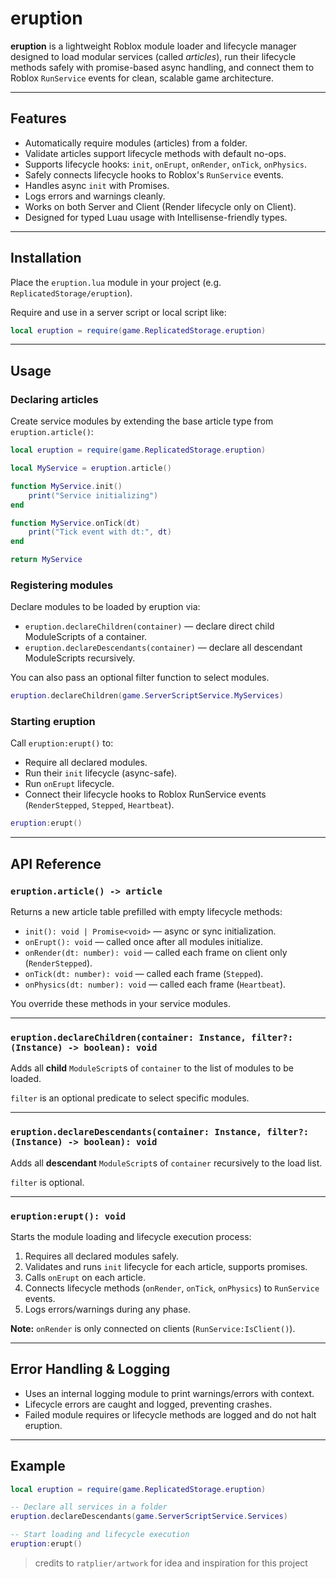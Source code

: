 # eruption

**eruption** is a lightweight Roblox module loader and lifecycle manager designed to load modular services (called _articles_), run their lifecycle methods safely with promise-based async handling, and connect them to Roblox `RunService` events for clean, scalable game architecture.

---

## Features

- Automatically require modules (articles) from a folder.
- Validate articles support lifecycle methods with default no-ops.
- Supports lifecycle hooks: `init`, `onErupt`, `onRender`, `onTick`, `onPhysics`.
- Safely connects lifecycle hooks to Roblox's `RunService` events.
- Handles async `init` with Promises.
- Logs errors and warnings cleanly.
- Works on both Server and Client (Render lifecycle only on Client).
- Designed for typed Luau usage with Intellisense-friendly types.

---

## Installation

Place the `eruption.lua` module in your project (e.g. `ReplicatedStorage/eruption`).

Require and use in a server script or local script like:

```lua
local eruption = require(game.ReplicatedStorage.eruption)
```

---

## Usage

### Declaring articles

Create service modules by extending the base article type from `eruption.article()`:

```lua
local eruption = require(game.ReplicatedStorage.eruption)

local MyService = eruption.article()

function MyService.init()
    print("Service initializing")
end

function MyService.onTick(dt)
    print("Tick event with dt:", dt)
end

return MyService
```

### Registering modules

Declare modules to be loaded by eruption via:

- `eruption.declareChildren(container)` — declare direct child ModuleScripts of a container.
- `eruption.declareDescendants(container)` — declare all descendant ModuleScripts recursively.

You can also pass an optional filter function to select modules.

```lua
eruption.declareChildren(game.ServerScriptService.MyServices)
```

### Starting eruption

Call `eruption:erupt()` to:

- Require all declared modules.
- Run their `init` lifecycle (async-safe).
- Run `onErupt` lifecycle.
- Connect their lifecycle hooks to Roblox RunService events (`RenderStepped`, `Stepped`, `Heartbeat`).

```lua
eruption:erupt()
```

---

## API Reference

### `eruption.article() -> article`

Returns a new article table prefilled with empty lifecycle methods:

- `init(): void | Promise<void>` — async or sync initialization.
- `onErupt(): void` — called once after all modules initialize.
- `onRender(dt: number): void` — called each frame on client only (`RenderStepped`).
- `onTick(dt: number): void` — called each frame (`Stepped`).
- `onPhysics(dt: number): void` — called each frame (`Heartbeat`).

You override these methods in your service modules.

---

### `eruption.declareChildren(container: Instance, filter?: (Instance) -> boolean): void`

Adds all **child** `ModuleScript`s of `container` to the list of modules to be loaded.

`filter` is an optional predicate to select specific modules.

---

### `eruption.declareDescendants(container: Instance, filter?: (Instance) -> boolean): void`

Adds all **descendant** `ModuleScript`s of `container` recursively to the load list.

`filter` is optional.

---

### `eruption:erupt(): void`

Starts the module loading and lifecycle execution process:

1. Requires all declared modules safely.
2. Validates and runs `init` lifecycle for each article, supports promises.
3. Calls `onErupt` on each article.
4. Connects lifecycle methods (`onRender`, `onTick`, `onPhysics`) to `RunService` events.
5. Logs errors/warnings during any phase.

**Note:** `onRender` is only connected on clients (`RunService:IsClient()`).

---

## Error Handling & Logging

- Uses an internal logging module to print warnings/errors with context.
- Lifecycle errors are caught and logged, preventing crashes.
- Failed module requires or lifecycle methods are logged and do not halt eruption.

---

## Example

```lua
local eruption = require(game.ReplicatedStorage.eruption)

-- Declare all services in a folder
eruption.declareDescendants(game.ServerScriptService.Services)

-- Start loading and lifecycle execution
eruption:erupt()
```

> credits to `ratplier/artwork` for idea and inspiration for this project
